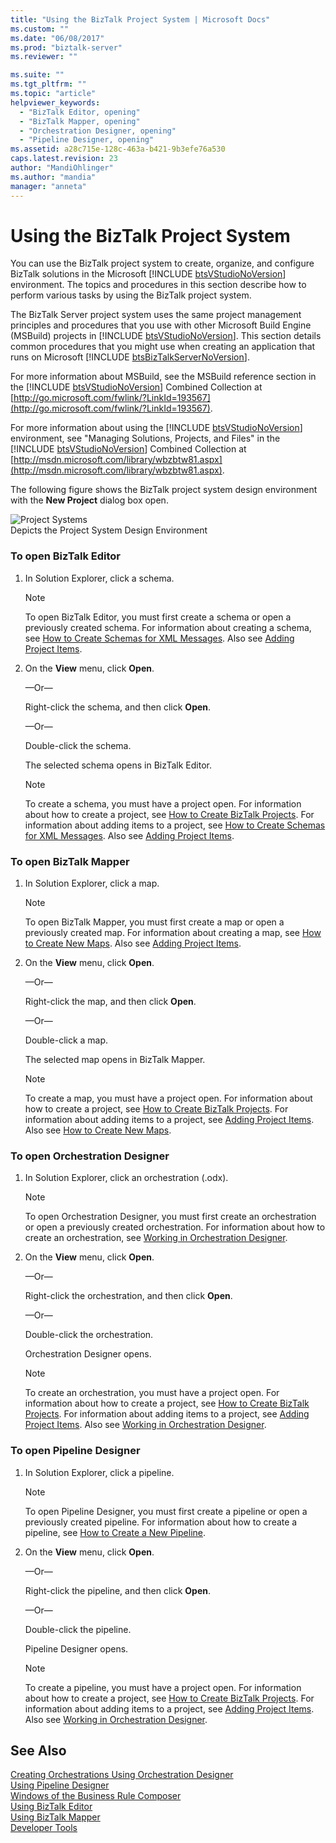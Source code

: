 ```yaml
---
title: "Using the BizTalk Project System | Microsoft Docs"
ms.custom: ""
ms.date: "06/08/2017"
ms.prod: "biztalk-server"
ms.reviewer: ""

ms.suite: ""
ms.tgt_pltfrm: ""
ms.topic: "article"
helpviewer_keywords: 
  - "BizTalk Editor, opening"
  - "BizTalk Mapper, opening"
  - "Orchestration Designer, opening"
  - "Pipeline Designer, opening"
ms.assetid: a28c715e-128c-463a-b421-9b3efe76a530
caps.latest.revision: 23
author: "MandiOhlinger"
ms.author: "mandia"
manager: "anneta"
---
```

# Using the BizTalk Project System
You can use the BizTalk project system to create, organize, and configure BizTalk solutions in the Microsoft [!INCLUDE [btsVStudioNoVersion](../includes/btsvstudionoversion-md.md)] environment. The topics and procedures in this section describe how to perform various tasks by using the BizTalk project system.  
  
 The BizTalk Server project system uses the same project management principles and procedures that you use with other Microsoft Build Engine (MSBuild) projects in [!INCLUDE [btsVStudioNoVersion](../includes/btsvstudionoversion-md.md)]. This section details common procedures that you might use when creating an application that runs on Microsoft [!INCLUDE [btsBizTalkServerNoVersion](../includes/btsbiztalkservernoversion-md.md)].  
  
 For more information about MSBuild, see the MSBuild reference section in the [!INCLUDE [btsVStudioNoVersion](../includes/btsvstudionoversion-md.md)] Combined Collection at [http://go.microsoft.com/fwlink/?LinkId=193567](http://go.microsoft.com/fwlink/?LinkId=193567).  
  
 For more information about using the [!INCLUDE [btsVStudioNoVersion](../includes/btsvstudionoversion-md.md)] environment, see "Managing Solutions, Projects, and Files" in the [!INCLUDE [btsVStudioNoVersion](../includes/btsvstudionoversion-md.md)] Combined Collection at [http://msdn.microsoft.com/library/wbzbtw81.aspx](http://msdn.microsoft.com/library/wbzbtw81.aspx).  
  
 The following figure shows the BizTalk project system design environment with the **New Project** dialog box open.  
  
 ![Project Systems](../core/media/bts-biztalk2009-projectsystems.gif "bts_BizTalk2009_ProjectSystems")  
Depicts the Project System Design Environment  
  
### To open BizTalk Editor  
  
1.  In Solution Explorer, click a schema.  
  
    > [!NOTE]
    >  To open BizTalk Editor, you must first create a schema or open a previously created schema. For information about creating a schema, see [How to Create Schemas for XML Messages](../core/how-to-create-schemas-for-xml-messages.md). Also see [Adding Project Items](../core/adding-project-items.md).  
  
2.  On the **View** menu, click **Open**.  
  
     —Or—  
  
     Right-click the schema, and then click **Open**.  
  
     —Or—  
  
     Double-click the schema.  
  
     The selected schema opens in BizTalk Editor.  
  
    > [!NOTE]
    >  To create a schema, you must have a project open. For information about how to create a project, see [How to Create BizTalk Projects](../core/how-to-create-biztalk-projects.md). For information about adding items to a project, see [How to Create Schemas for XML Messages](../core/how-to-create-schemas-for-xml-messages.md). Also see [Adding Project Items](../core/adding-project-items.md).  
  
### To open BizTalk Mapper  
  
1.  In Solution Explorer, click a map.  
  
    > [!NOTE]
    >  To open BizTalk Mapper, you must first create a map or open a previously created map. For information about creating a map, see [How to Create New Maps](../core/how-to-create-new-maps.md). Also see [Adding Project Items](../core/adding-project-items.md).  
  
2.  On the **View** menu, click **Open**.  
  
     —Or—  
  
     Right-click the map, and then click **Open**.  
  
     —Or—  
  
     Double-click a map.  
  
     The selected map opens in BizTalk Mapper.  
  
    > [!NOTE]
    >  To create a map, you must have a project open. For information about how to create a project, see [How to Create BizTalk Projects](../core/how-to-create-biztalk-projects.md). For information about adding items to a project, see [Adding Project Items](../core/adding-project-items.md). Also see [How to Create New Maps](../core/how-to-create-new-maps.md).  
  
### To open Orchestration Designer  
  
1.  In Solution Explorer, click an orchestration (.odx).  
  
    > [!NOTE]
    >  To open Orchestration Designer, you must first create an orchestration or open a previously created orchestration. For information about how to create an orchestration, see [Working in Orchestration Designer](../core/working-in-orchestration-designer.md).  
  
2.  On the **View** menu, click **Open**.  
  
     —Or—  
  
     Right-click the orchestration, and then click **Open**.  
  
     —Or—  
  
     Double-click the orchestration.  
  
     Orchestration Designer opens.  
  
    > [!NOTE]
    >  To create an orchestration, you must have a project open. For information about how to create a project, see [How to Create BizTalk Projects](../core/how-to-create-biztalk-projects.md). For information about adding items to a project, see [Adding Project Items](../core/adding-project-items.md). Also see [Working in Orchestration Designer](../core/working-in-orchestration-designer.md).  
  
### To open Pipeline Designer  
  
1.  In Solution Explorer, click a pipeline.  
  
    > [!NOTE]
    >  To open Pipeline Designer, you must first create a pipeline or open a previously created pipeline. For information about how to create a pipeline, see [How to Create a New Pipeline](../core/how-to-create-a-new-pipeline.md).  
  
2.  On the **View** menu, click **Open**.  
  
     —Or—  
  
     Right-click the pipeline, and then click **Open**.  
  
     —Or—  
  
     Double-click the pipeline.  
  
     Pipeline Designer opens.  
  
    > [!NOTE]
    >  To create a pipeline, you must have a project open. For information about how to create a project, see [How to Create BizTalk Projects](../core/how-to-create-biztalk-projects.md). For information about adding items to a project, see [Adding Project Items](../core/adding-project-items.md). Also see [Working in Orchestration Designer](../core/working-in-orchestration-designer.md).  
  
## See Also  
 [Creating Orchestrations Using Orchestration Designer](../core/creating-orchestrations-using-orchestration-designer.md)   
 [Using Pipeline Designer](../core/using-pipeline-designer.md)   
 [Windows of the Business Rule Composer](../core/windows-of-the-business-rule-composer.md)   
 [Using BizTalk Editor](../core/using-biztalk-editor.md)   
 [Using BizTalk Mapper](../core/using-biztalk-mapper.md)   
 [Developer Tools](../core/developer-tools.md)